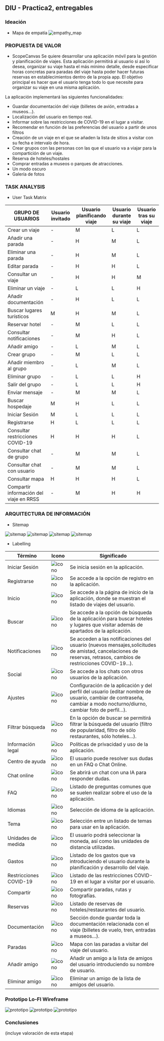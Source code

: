 ## DIU - Practica2, entregables

### Ideación 
* Mapa de empatía
![empathy_map](empathy_map.png)

### PROPUESTA DE VALOR
* ScopeCanvas
Se quiere desarrollar una aplicación móvil para la gestión y planificación de viajes. Esta aplicación permitirá al usuario si así lo desea, organizar su viaje hasta el más mínimo detalle, desde especificar horas concretas para paradas del viaje hasta poder hacer futuras reservas en establecimientos dentro de la propia app. El objetivo principal es hacer que el usuario tenga todo lo que necesite para organizar su viaje en una misma aplicación.

La aplicación implementará las siguientes funcionalidades:
* Guardar documentación del viaje (billetes de avión, entradas a museos…).
* Localización del usuario en tiempo real.
* Informar sobre las restricciones de COVID-19 en el lugar a visitar.
* Recomendar en función de las preferencias del usuario a partir de unos filtros
* Creación de un viaje en el que se añaden la lista de sitios a visitar con su fecha e intervalo de hora.
* Crear grupos con las personas con las que el usuario va a viajar para la compartición de un viaje.
* Reserva de hoteles/hostales
* Comprar entradas a museos o parques de atracciones.
* Un modo oscuro
* Galería de fotos


### TASK ANALYSIS

* User Task Matrix 

| GRUPO DE USUARIOS                       | Usuario invitado | Usuario planificando viaje | Usuario durante su viaje | Usuario tras su viaje |
|-----------------------------------------|------------------|----------------------------|--------------------------|-----------------------|
| Crear un viaje                          | -                | M                          | L                        | L                     |
| Añadir una parada                       | -                | H                          | M                        | L                     |
| Eliminar una parada                     | -                | H                          | M                        | L                     |
| Editar parada                           | -                | H                          | H                        | L                     |
| Consultar un viaje                      | -                | H                          | H                        | M                     |
| Eliminar un viaje                       | -                | L                          | L                        | H                     |
| Añadir documentación                    | -                | H                          | L                        | L                     |
| Buscar lugares turísticos               | M                | H                          | M                        | L                     |
| Reservar hotel                          | -                | M                          | L                        | L                     |
| Consultar notificaciones                | -                | M                          | H                        | L                     |
| Añadir amigo                            | -                | L                          | M                        | L                     |
| Crear grupo                             | -                | M                          | L                        | L                     |
| Añadir miembro al grupo                 | -                | L                          | M                        | L                     |
| Eliminar grupo                          | -                | L                          | L                        | H                     |
| Salir del grupo                         | -                | L                          | L                        | H                     |
| Enviar mensaje                          | -                | M                          | M                        | L                     |
| Buscar hospedaje                        | M                | H                          | L                        | L                     |
| Iniciar Sesión                          | M                | L                          | L                        | L                     |
| Registrarse                             | H                | L                          | L                        | L                     |
| Consultar restricciones COVID-19        | H                | H                          | H                        | L                     |
| Consultar chat de grupo                 | -                | M                          | M                        | L                     |
| Consultar chat con usuario              | -                | M                          | M                        | L                     |
| Consultar mapa                          | H                | H                          | H                        | L                     |
| Compartir información del viaje en RRSS | -                | M                          | H                        | H                     |




### ARQUITECTURA DE INFORMACIÓN

* Sitemap 

![sitemap](sitemap_bienvenida.png)
![sitemap](sitemap_viajes.png)
![sitemap](sitemap_ajustes.png)
![sitemap](sitemap_social.png)

* Labelling 

| Término                | Icono | Significado                                                                                                                                                         |
|------------------------|-------|---------------------------------------------------------------------------------------------------------------------------------------------------------------------|
| Iniciar Sesión         |![icono](iconos/iniciar_sesion.png)       | Se inicia sesión en la aplicación.                                                                                                                                  |
| Registrarse            |![icono](iconos/registrar.png)       | Se accede a la opción de registro en la aplicación.                                                                                                                 |
| Inicio                 | ![icono](iconos/home.png)      | Se accede a la página de inicio de la aplicación, donde se muestran el listado de viajes del usuario.                                                               |
| Buscar                 |![icono](iconos/loupe-1.png)       | Se accede a la opción de búsqueda de la aplicación para buscar hoteles y lugares que visitar además de apartados de la aplicación.                                  |
| Notificaciones         | ![icono](iconos/bell.png)      | Se acceden a las notificaciones del usuario (nuevos mensajes,solicitudes de amistad, cancelaciones de reservas, retrasos, cambios de restricciones COVID-19...).    |
| Social                 | ![icono](iconos/chat.png)      | Se accede a los chats con otros usuarios de la aplicación.                                                                                                          |
| Ajustes                | ![icono](iconos/settings.png)      | Configuración de la aplicación y del perfil del usuario (editar nombre de usuario, cambiar de contraseña, cambiar a modo nocturno/diurno, cambiar foto de perfil…). |
| Filtrar búsqueda       |![icono](iconos/filter-results-button.png)       | En la opción de buscar se permitirá filtrar la búsqueda del usuario (filtro de popularidad, filtro de sólo restaurantes, sólo hoteles…).                            |
| Información legal      |![icono](iconos/auction.png)       | Políticas de privacidad y uso de la aplicación.                                                                                                                     |
| Centro de ayuda        | ![icono](iconos/information.png)      | El usuario puede resolver sus dudas en un FAQ o Chat Online.                                                                                                        |
| Chat online            | ![icono](iconos/help-1.png)      | Se abrirá un chat con una IA para responder dudas.                                                                                                                  |
| FAQ                    |![icono](iconos/faq.png)       | Listado de preguntas comunes que se suelen realizar sobre el uso de la aplicación.                                                                                  |
| Idiomas                |![icono](iconos/translation.png)       | Selección de idioma de la aplicación.                                                                                                                               |
| Tema                   | ![icono](iconos/theme.png)      | Selección entre un listado de temas para usar en la aplicación.                                                                                                     |
| Unidades de medida     | ![icono](iconos/scale.png)      | El usuario podrá seleccionar la moneda, así como las unidades de distancia utilizadas.                                                                              |
| Gastos                 | ![icono](iconos/money.png)      | Listado de los gastos que va introduciendo el usuario durante la planificación y desarrollo del viaje.                                                              |
| Restricciones COVID-19 |  ![icono](iconos/test-results.png)     | Listado de las restricciones COVID-19 en el lugar a visitar por el usuario.                                                                                         |
| Compartir              |![icono](iconos/share-1.png)       | Compartir paradas, rutas y fotografías.                                                                                                                             |
| Reservas               | ![icono](iconos/booking.png)      | Listado de reservas de hoteles/restaurantes del usuario.                                                                                                            |
| Documentación          | ![icono](iconos/paper.png)      | Sección donde guardar toda la documentación relacionada con el viaje (billetes de vuelo, tren, entradas a museos…).                                                 |
| Paradas                | ![icono](iconos/route.png)      | Mapa con las paradas a visitar del viaje del usuario.                                                                                                               |
| Añadir amigo           | ![icono](iconos/add.png)      | Añadir un amigo a la lista de amigos del usuario introduciendo su nombre de usuario.                                                                                |
| Eliminar amigo         | ![icono](iconos/unfollow.png)      | Eliminar un amigo de la lista de amigos del usuario.                                                                                                                |

                                                                                                              



### Prototipo Lo-FI Wireframe 
![prototipo](bienvenida.png)
![prototipo](inicio.png)
![prototipo](viajes.png)

### Conclusiones  
(incluye valoración de esta etapa)
